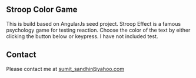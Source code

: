 ## Stroop Color Game 
This is build based on AngularJs seed project.
Stroop Effect is a famous psychology game for testing reaction. Choose the color of the text by either clicking the button below or keypress. 
I have not included test. 

## Contact
Please contact me at sumit_sandhir@yahoo.com
